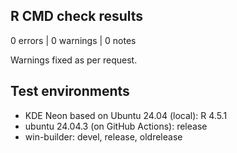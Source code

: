 ## R CMD check results

0 errors | 0 warnings | 0 notes

Warnings fixed as per request.

## Test environments

* KDE Neon based on Ubuntu 24.04 (local): R 4.5.1
* ubuntu 24.04.3 (on GitHub Actions): release
* win-builder: devel, release, oldrelease
